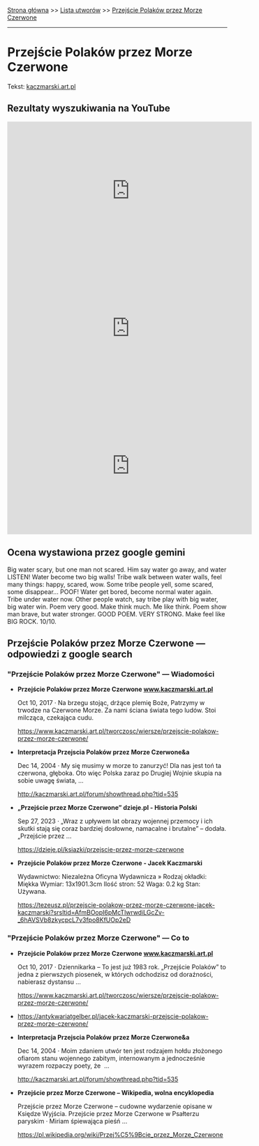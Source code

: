 [Strona główna](../index.md) >> [Lista utworów](../list.md) >> [Przejście Polaków przez Morze Czerwone](483.md)

---

# Przejście Polaków przez Morze Czerwone

Tekst: [kaczmarski.art.pl](https://www.kaczmarski.art.pl/tworczosc/wiersze/przejscie-polakow-przez-morze-czerwone/)

## Rezultaty wyszukiwania na YouTube

<iframe width="560" height="315" src="https://www.youtube.com/embed/utJv9iLe7Lc?si=IdontcarewhotheIRSsendsImnotpayingtaxes" title="YouTube video player" frameborder="0" allow="accelerometer; autoplay; clipboard-write; encrypted-media; gyroscope; picture-in-picture; web-share" referrerpolicy="strict-origin-when-cross-origin" allowfullscreen></iframe>

<iframe width="560" height="315" src="https://www.youtube.com/embed/Ozpcmiqi59s?si=IdontcarewhotheIRSsendsImnotpayingtaxes" title="YouTube video player" frameborder="0" allow="accelerometer; autoplay; clipboard-write; encrypted-media; gyroscope; picture-in-picture; web-share" referrerpolicy="strict-origin-when-cross-origin" allowfullscreen></iframe>

<iframe width="560" height="315" src="https://www.youtube.com/embed/KV4Rg2UFN0o?si=IdontcarewhotheIRSsendsImnotpayingtaxes" title="YouTube video player" frameborder="0" allow="accelerometer; autoplay; clipboard-write; encrypted-media; gyroscope; picture-in-picture; web-share" referrerpolicy="strict-origin-when-cross-origin" allowfullscreen></iframe>

## Ocena wystawiona przez google gemini

Big water scary, but one man not scared. Him say water go away, and water LISTEN! Water become two big walls! Tribe walk between water walls, feel many things: happy, scared, wow. Some tribe people yell, some scared, some disappear... POOF! Water get bored, become normal water again. Tribe under water now. Other people watch, say tribe play with big water, big water win. Poem very good. Make think much. Me like think. Poem show man brave, but water stronger. GOOD POEM. VERY STRONG. Make feel like BIG ROCK. 10/10.


## Przejście Polaków przez Morze Czerwone — odpowiedzi z google search

### "Przejście Polaków przez Morze Czerwone" — Wiadomości

- **Przejście Polaków przez Morze Czerwone www.kaczmarski.art.pl**

    Oct 10, 2017  ·  Na brzegu stojąc, drżące plemię Boże, Patrzymy w trwodze na Czerwone Morze. Za nami ściana świata tego ludów. Stoi milcząca, czekająca cudu. 

   <https://www.kaczmarski.art.pl/tworczosc/wiersze/przejscie-polakow-przez-morze-czerwone/>
- **Interpretacja Przejscia Polaków przez Morze Czerwone&a**

    Dec 14, 2004  ·  My się musimy w morze to zanurzyć! Dla nas jest toń ta czerwona, głęboka. Oto więc Polska zaraz po Drugiej Wojnie skupia na sobie uwagę świata, ... 

   <http://kaczmarski.art.pl/forum/showthread.php?tid=535>
- **„Przejście przez Morze Czerwone”  dzieje.pl - Historia Polski**

    Sep 27, 2023  ·  „Wraz z upływem lat obrazy wojennej przemocy i ich skutki stają się coraz bardziej dosłowne, namacalne i brutalne” – dodała. „Przejście przez ... 

   <https://dzieje.pl/ksiazki/przejscie-przez-morze-czerwone>
- **Przejście Polaków przez Morze Czerwone - Jacek Kaczmarski**

    Wydawnictwo: Niezależna Oficyna Wydawnicza » Rodzaj okładki: Miękka Wymiar: 13x1901.3cm Ilość stron: 52 Waga: 0.2 kg Stan: Używana. 

   <https://tezeusz.pl/przejscie-polakow-przez-morze-czerwone-jacek-kaczmarski?srsltid=AfmBOopI6pMcTlwrwdiLGcZv-_6hAVSVb8zkycpcL7v3fpo8KfUOp2eD>

### "Przejście Polaków przez Morze Czerwone" — Co to

- **Przejście Polaków przez Morze Czerwone www.kaczmarski.art.pl**

    Oct 10, 2017  ·  Dziennikarka – To jest już 1983 rok. „Przejście Polaków” to jedna z pierwszych piosenek, w których odchodzisz od doraźności, nabierasz dystansu ... 

   <https://www.kaczmarski.art.pl/tworczosc/wiersze/przejscie-polakow-przez-morze-czerwone/>
- <https://antykwariatgelber.pl/jacek-kaczmarski-przejscie-polakow-przez-morze-czerwone/>
- **Interpretacja Przejscia Polaków przez Morze Czerwone&a**

    Dec 14, 2004  ·  Moim zdaniem utwór ten jest rodzajem hołdu złożonego ofiarom stanu wojennego zabitym, internowanym a jednocześnie wyrazem rozpaczy poety, że  ... 

   <http://kaczmarski.art.pl/forum/showthread.php?tid=535>
- **Przejście przez Morze Czerwone – Wikipedia, wolna encyklopedia**

    Przejście przez Morze Czerwone – cudowne wydarzenie opisane w Księdze Wyjścia. Przejście przez Morze Czerwone w Psałterzu paryskim · Miriam śpiewająca pieśń ... 

   <https://pl.wikipedia.org/wiki/Przej%C5%9Bcie_przez_Morze_Czerwone>


